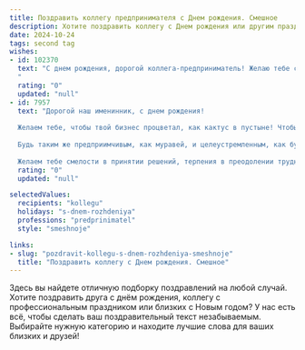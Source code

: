 ```yaml
---
title: Поздравить коллегу предпринимателя c Днем рождения. Смешное
description: Хотите поздравить коллегу c Днем рождения или другим праздником? Наш ИИ создаст незабываемое поздравление, а вы обязательно выделитесь среди других.  
date: 2024-10-24
tags: second tag
wishes:
- id: 102370
  text: "С днем рождения, дорогой коллега-предприниматель! Желаю тебе столько денег, чтобы счётчик на твоем банке сломался от перегрузки, а конкуренты от зависти превратились в жалких хомячков, грызущих свои же запасы.  Пусть твой бизнес процветает, как пышный кактус в пустыне после долгожданного дождя, а клиенты выстраиваются в очередь, готовые отдать тебе все свои сбережения (ну, почти все!).  С праздником!
  "
  rating: "0"
  updated: "null"
- id: 7957
  text: "Дорогой наш именинник, с днем рождения!
  
  Желаем тебе, чтобы твой бизнес процветал, как кактус в пустыне! Чтобы клиенты липли к тебе, как тараканы к сахару! Чтобы конкуренты завидовали твоей деловой хватке, как волки голодному зайцу!
  
  Будь таким же предприимчивым, как муравей, и целеустремленным, как бульдозер! Пусть твое финансовое благополучие растет, как снежный ком на крутом склоне!
  
  Желаем тебе смелости в принятии решений, терпения в преодолении трудностей и удачи, которая будет сопровождать тебя, как верный пес!"
  rating: "0"
  updated: "null"

selectedValues:
  recipients: "kollegu"
  holidays: "s-dnem-rozhdeniya"
  professions: "predprinimatel"
  style: "smeshnoje"

links:
- slug: "pozdravit-kollegu-s-dnem-rozhdeniya-smeshnoje"
  title: "Поздравить коллегу c Днем рождения. Смешное"
---
```


Здесь вы найдете отличную подборку поздравлений на любой случай.
Хотите поздравить друга с днём рождения, коллегу с профессиональным праздником или близких с Новым годом? У нас есть всё, чтобы сделать ваш поздравительный текст незабываемым. Выбирайте нужную категорию и находите лучшие слова для ваших близких и друзей!
